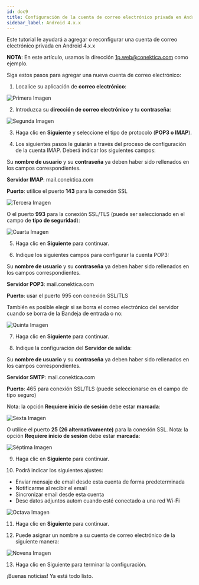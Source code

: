 ```yaml
---
id: doc9
title: Configuración de la cuenta de correo electrónico privada en Android 4.x.x
sidebar_label: Android 4.x.x
---
```

Este tutorial le ayudará a agregar o reconfigurar una cuenta de correo electrónico privada en Android 4.x.x

**NOTA**: En este artículo, usamos la dirección 1p.web@conektica.com como ejemplo. 

Siga estos pasos para agregar una nueva cuenta de correo electrónico:


1. Localice su aplicación de **correo electrónico**:

![Primera Imagen](https://raw.githubusercontent.com/adanuriplata/cnk-external-doku/master/static/img/Android4.x.x/1Q.jpeg)


2. Introduzca su **dirección de correo electrónico** y tu **contraseña**: 

![Segunda Imagen](https://raw.githubusercontent.com/adanuriplata/cnk-external-doku/master/static/img/Android4.x.x/2Q.jpeg)

3. Haga clic en **Siguiente** y seleccione el tipo de protocolo (**POP3 o IMAP**). 

4. Los siguientes pasos le guiarán a través del proceso de configuración de la cuenta IMAP.
Deberá indicar los siguientes campos: 

Su **nombre de usuario** y su **contraseña** ya deben haber sido rellenados en los campos correspondientes. 

**Servidor IMAP**: mail.conektica.com 

**Puerto**: utilice el puerto **143** para la conexión SSL 

![Tercera Imagen](https://raw.githubusercontent.com/adanuriplata/cnk-external-doku/master/static/img/Android4.x.x/4Q.jPeg)

O el puerto **993** para la conexión SSL/TLS (puede ser seleccionado en el campo de **tipo de seguridad**):

![Cuarta Imagen]()

5. Haga clic en **Siguiente** para continuar. 

6. Indique los siguientes campos para configurar la cuenta POP3: 

Su **nombre de usuario** y su **contraseña** ya deben haber sido rellenados en los campos correspondientes. 

**Servidor POP3**: mail.conektica.com 

**Puerto**: usar el puerto 995 con conexión SSL/TLS 

También es posible elegir si se borra el correo electrónico del servidor cuando se borra de la Bandeja de entrada o no:

![Quinta Imagen](https://raw.githubusercontent.com/adanuriplata/cnk-external-doku/master/static/img/Android4.x.x/5W.png)

7. Haga clic en **Siguiente** para continuar. 

8. Indique la configuración del **Servidor de salida**: 

Su **nombre de usuario** y su **contraseña** ya deben haber sido rellenados en los campos correspondientes. 

**Servidor SMTP**: mail.conektica.com 

**Puerto**: 465 para conexión SSL/TLS (puede seleccionarse en el campo de tipo seguro) 

Nota: la opción **Requiere inicio de sesión** debe estar **marcada**: 

![Sexta Imagen](https://raw.githubusercontent.com/adanuriplata/cnk-external-doku/master/static/img/Android4.x.x/6Q.jpeg)

O utilice el puerto **25 (26 alternativamente)** para la conexión SSL. 
Nota: la opción **Requiere inicio de sesión** debe estar **marcada**:

![Séptima Imagen](https://raw.githubusercontent.com/adanuriplata/cnk-external-doku/master/static/img/Android4.x.x/7Q.jpeg)

9. Haga clic en **Siguiente** para continuar. 

10. Podrá indicar los siguientes ajustes: 

- Enviar mensaje de email desde esta cuenta de forma predeterminada
- Notificarme al recibir el email
- Sincronizar email desde esta cuenta
- Desc datos adjuntos autom cuando esté conectado a una red Wi-Fi

![Octava Imagen](https://raw.githubusercontent.com/adanuriplata/cnk-external-doku/master/static/img/Android4.x.x/8Q.jpeg)

11. Haga clic en **Siguiente** para continuar. 

12. Puede asignar un nombre a su cuenta de correo electrónico de la siguiente manera: 

![Novena Imagen](https://raw.githubusercontent.com/adanuriplata/cnk-external-doku/master/static/img/Android4.x.x/9Q.jpeg)

13. Haga clic en Siguiente para terminar la configuración. 

¡Buenas noticias! Ya está todo listo. 